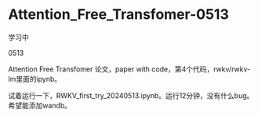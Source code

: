# Attention_Free_Transfomer-0513
学习中

0513

Attention Free Transfomer 论文，paper with code，第4个代码，rwkv/rwkv-lm里面的ipynb。

试着运行一下，RWKV_first_try_20240513.ipynb。运行12分钟，没有什么bug。希望能添加wandb。
